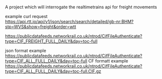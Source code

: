 A project which will interrogate the realtimetrains api for freight movements 

example curl request 
https://api.rtt.io/api/v1/json/search/search/detailed/gb-nr:BHM?stp=WVS&show=freight&order=wtt

https://publicdatafeeds.networkrail.co.uk/ntrod/CifFileAuthenticate?type=CIF_FREIGHT_FULL_DAILY&day=toc-full


json format example
https://publicdatafeeds.networkrail.co.uk/ntrod/CifFileAuthenticate?type=CIF_ALL_FULL_DAILY&day=toc-full
CF formatt example 
https://publicdatafeeds.networkrail.co.uk/ntrod/CifFileAuthenticate?type=CIF_ALL_FULL_DAILY&day=toc-full.CIF.gz